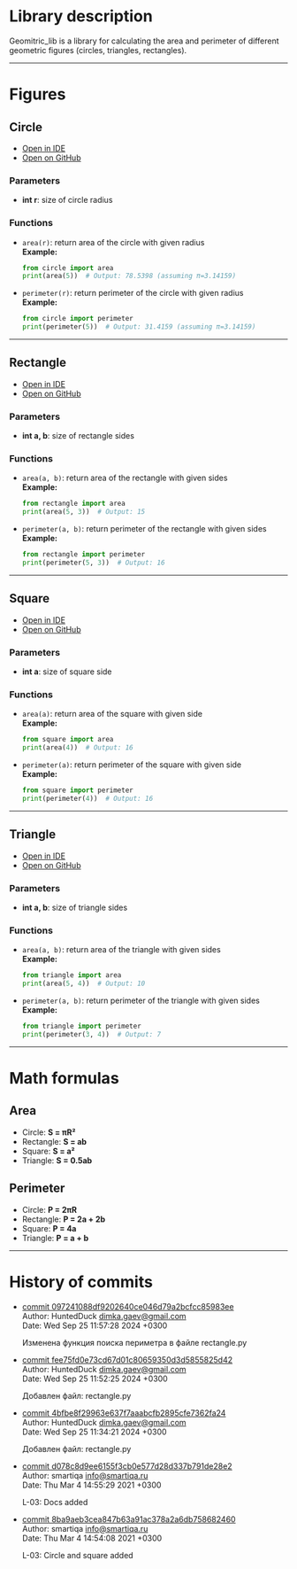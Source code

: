 # Library description
Geomitric_lib is a library for calculating the area and perimeter of different geometric figures (circles, triangles, rectangles).

---

# Figures

## Circle
- [Open in IDE](./circle.py)
- [Open on GitHub](https://github.com/HuntedDuck/geometric_lib/blob/new_features_%3C465483/circle.py)

### Parameters
- **int r**: size of circle radius  

### Functions
- `area(r)`: return area of the circle with given radius  
    **Example:**
    ```python
    from circle import area
    print(area(5))  # Output: 78.5398 (assuming π=3.14159)
    ```
- `perimeter(r)`: return perimeter of the circle with given radius  
    **Example:**
    ```python
    from circle import perimeter
    print(perimeter(5))  # Output: 31.4159 (assuming π=3.14159)
    ```

---

## Rectangle
- [Open in IDE](./rectangle.py)
- [Open on GitHub](https://github.com/HuntedDuck/geometric_lib/blob/new_features_%3C465483/rectangle.py)

### Parameters
- **int a, b**: size of rectangle sides  

### Functions
- `area(a, b)`: return area of the rectangle with given sides  
    **Example:**
    ```python
    from rectangle import area
    print(area(5, 3))  # Output: 15
    ```
- `perimeter(a, b)`: return perimeter of the rectangle with given sides  
    **Example:**
    ```python
    from rectangle import perimeter
    print(perimeter(5, 3))  # Output: 16
    ```

---

## Square
- [Open in IDE](./square.py)
- [Open on GitHub](https://github.com/HuntedDuck/geometric_lib/blob/new_features_%3C465483/square.py)

### Parameters
- **int a**: size of square side  

### Functions
- `area(a)`: return area of the square with given side  
    **Example:**
    ```python
    from square import area
    print(area(4))  # Output: 16
    ```
- `perimeter(a)`: return perimeter of the square with given side  
    **Example:**
    ```python
    from square import perimeter
    print(perimeter(4))  # Output: 16
    ```

---

## Triangle
- [Open in IDE](./triangle.py)
- [Open on GitHub](https://github.com/HuntedDuck/geometric_lib/blob/new_features_%3C465483/triangle.py)

### Parameters
- **int a, b**: size of triangle sides  

### Functions
- `area(a, b)`: return area of the triangle with given sides  
    **Example:**
    ```python
    from triangle import area
    print(area(5, 4))  # Output: 10
    ```
- `perimeter(a, b)`: return perimeter of the triangle with given sides  
    **Example:**
    ```python
    from triangle import perimeter
    print(perimeter(3, 4))  # Output: 7
    ```

---

# Math formulas

## Area
- Circle: **S = πR²**
- Rectangle: **S = ab**
- Square: **S = a²**
- Triangle: **S = 0.5ab**

## Perimeter
- Circle: **P = 2πR**
- Rectangle: **P = 2a + 2b**
- Square: **P = 4a**
- Triangle: **P = a + b**

---

# History of commits 
- [commit 097241088df9202640ce046d79a2bcfcc85983ee](https://github.com/HuntedDuck/geometric_lib/commit/097241088df9202640ce046d79a2bcfcc85983ee)  
Author: HuntedDuck <dimka.gaev@gmail.com>  
Date:   Wed Sep 25 11:57:28 2024 +0300  

    Изменена функция поиска периметра в файле rectangle.py

- [commit fee75fd0e73cd67d01c80659350d3d5855825d42](https://github.com/HuntedDuck/geometric_lib/commit/fee75fd0e73cd67d01c80659350d3d5855825d42)  
Author: HuntedDuck <dimka.gaev@gmail.com>  
Date:   Wed Sep 25 11:52:25 2024 +0300  

    Добавлен файл: rectangle.py

- [commit 4bfbe8f29963e637f7aaabcfb2895cfe7362fa24](https://github.com/HuntedDuck/geometric_lib/commit/4bfbe8f29963e637f7aaabcfb2895cfe7362fa24)  
Author: HuntedDuck <dimka.gaev@gmail.com>  
Date:   Wed Sep 25 11:34:21 2024 +0300  

    Добавлен файл: rectangle.py

- [commit d078c8d9ee6155f3cb0e577d28d337b791de28e2](https://github.com/HuntedDuck/geometric_lib/commit/d078c8d9ee6155f3cb0e577d28d337b791de28e2)  
Author: smartiqa <info@smartiqa.ru>  
Date:   Thu Mar 4 14:55:29 2021 +0300  

    L-03: Docs added

- [commit 8ba9aeb3cea847b63a91ac378a2a6db758682460](https://github.com/HuntedDuck/geometric_lib/commit/8ba9aeb3cea847b63a91ac378a2a6db758682460)  
Author: smartiqa <info@smartiqa.ru>  
Date:   Thu Mar 4 14:54:08 2021 +0300  

    L-03: Circle and square added